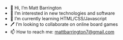 - 👋 Hi, I’m Matt Barrington
- 👀 I’m interested in new technologies and software
- 🌱 I’m currently learning HTML/CSS/Javascript
- 🖊️ I’m looking to collaborate on online board games
- 📫 How to reach me: mattbarrington7@gmail.com

<!---
mattmanb/mattmanb is a ✨ special ✨ repository because its `README.md` (this file) appears on your GitHub profile.
You can click the Preview link to take a look at your changes.
--->
